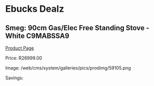 
# Ebucks Dealz
## Smeg: 90cm Gas/Elec Free Standing Stove - White C9MABSSA9
[Product Page](https://www.ebucks.com/web/shop/productSelected.do?prodId=1237731073&catId=704989856)

Price: R26999.00

Image: /web/cms/system/galleries/pics/prodimg/59105.png

Savings: 


	